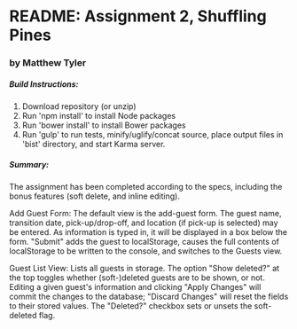 README: Assignment 2, Shuffling Pines
=======
### by Matthew Tyler

##### Build Instructions:
1. Download repository (or unzip)
2. Run 'npm install' to install Node packages
3. Run 'bower install' to install Bower packages
4. Run 'gulp' to run tests, minify/uglify/concat source, place output files in 'bist' directory, and start Karma server. 


##### Summary:
The assignment has been completed according to the specs, including the bonus features (soft delete, and inline editing). 

Add Guest Form: The default view is the add-guest form. The guest name, transition date, pick-up/drop-off, and location (if pick-up is selected) may be entered. As information is typed in, it will be displayed in a box below the form. "Submit" adds the guest to localStorage, causes the full contents of localStorage to be written to the console, and switches to the Guests view.

Guest List View: Lists all guests in storage. The option "Show deleted?" at the top toggles whether (soft-)deleted guests are to be shown, or not. Editing a given guest's information and clicking "Apply Changes" will commit the changes to the database; "Discard Changes" will reset the fields to their stored values. The "Deleted?" checkbox sets or unsets the soft-deleted flag.